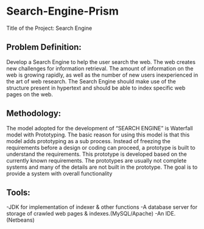 # Search-Engine-Prism

Title of the Project: Search Engine

## Problem Definition:

Develop a Search Engine to help the user search the web. The web creates new challenges for
information retrieval. The amount of information on the web is growing rapidly, as well as the
number of new users inexperienced in the art of web research. The Search Engine should make
use of the structure present in hypertext and should be able to index specific web pages on the
web.

## Methodology:

The model adopted for the development of “SEARCH ENGINE” is Waterfall model with Prototyping. 
The basic reason for using this model is that this model adds prototyping as a sub
process. Instead of freezing the requirements before a design or coding can proceed, a prototype
is built to understand the requirements. This prototype is developed based on the currently
known requirements. The prototypes are usually not complete systems and many of the details
are not built in the prototype. The goal is to provide a system with overall functionality

## Tools:

-JDK for implementation of indexer &amp; other functions
-A database server for storage of crawled web pages &amp; indexes.(MySQL/Apache)
-An IDE.(Netbeans)
